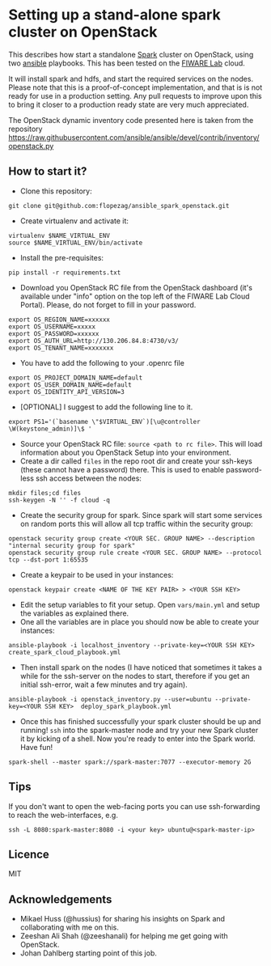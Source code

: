 Setting up a stand-alone spark cluster on OpenStack
===================================================

This describes how start a standalone [Spark](http://spark.apache.org/) cluster on OpenStack, using two 
[ansible](http://www.ansible.com) playbooks. This has been tested on the [FIWARE Lab](https://cloud.lab.fiware.org) 
cloud.

It will install spark and hdfs, and start the required services on the nodes. Please note that this is a 
proof-of-concept implementation, and that is is not ready for use in a production setting. Any pull requests to 
improve upon this to bring it closer to a production ready state are very much appreciated.

The OpenStack dynamic inventory code presented here is taken from the repository 
https://raw.githubusercontent.com/ansible/ansible/devel/contrib/inventory/openstack.py

How to start it?
-----------------
- Clone this repository:
```
git clone git@github.com:flopezag/ansible_spark_openstack.git
```
- Create virtualenv and activate it:
```
virtualenv $NAME_VIRTUAL_ENV
source $NAME_VIRTUAL_ENV/bin/activate
```
- Install the pre-requisites:
```
pip install -r requirements.txt
```
- Download you OpenStack RC file from the OpenStack dashboard (it's available under "info" option on the top left of 
the FIWARE Lab Cloud Portal). Please, do not forget to fill in your password.
```
export OS_REGION_NAME=xxxxxx
export OS_USERNAME=xxxxx
export OS_PASSWORD=xxxxxx
export OS_AUTH_URL=http://130.206.84.8:4730/v3/
export OS_TENANT_NAME=xxxxxxx
```
- You have to add the following to your .openrc file
```
export OS_PROJECT_DOMAIN_NAME=default
export OS_USER_DOMAIN_NAME=default
export OS_IDENTITY_API_VERSION=3
```
- [OPTIONAL] I suggest to add the following line to it.
```
export PS1='(`basename \"$VIRTUAL_ENV`)[\u@controller \W(keystone_admin)]\$ '
```
- Source your OpenStack RC file: `source <path to rc file>`. This will load information about you OpenStack Setup 
into your environment.
- Create a dir called `files` in the repo root dir and create your ssh-keys (these cannot have a password) there. 
This is used to enable password-less ssh access between the nodes:
```
mkdir files;cd files
ssh-keygen -N '' -f cloud -q
```
- Create the security group for spark. Since spark will start some services on random ports this will allow all tcp 
traffic within the security group:
```
openstack security group create <YOUR SEC. GROUP NAME> --description "internal security group for spark"
openstack security group rule create <YOUR SEC. GROUP NAME> --protocol tcp --dst-port 1:65535
```
- Create a keypair to be used in your instances:
```
openstack keypair create <NAME OF THE KEY PAIR> > <YOUR SSH KEY>
```
- Edit the setup variables to fit your setup. Open `vars/main.yml` and setup the variables as explained there.
- One all the variables are in place you should now be able to create your instances:
```
ansible-playbook -i localhost_inventory --private-key=<YOUR SSH KEY> create_spark_cloud_playbook.yml
```
- Then install spark on the nodes (I have noticed that sometimes it takes a while for the ssh-server on the nodes 
to start, therefore if you get an initial ssh-error, wait a few minutes and try again).
```
ansible-playbook -i openstack_inventory.py --user=ubuntu --private-key=<YOUR SSH KEY>  deploy_spark_playbook.yml
```
- Once this has finished successfully your spark cluster should be up and running! `ssh` into the spark-master node 
and try your new Spark cluster it by kicking of a shell. Now you're ready to enter into the Spark world. Have fun!
```
spark-shell --master spark://spark-master:7077 --executor-memory 2G
```

Tips
----
If you don't want to open the web-facing ports you can use ssh-forwarding to reach the web-interfaces, e.g.

```
ssh -L 8080:spark-master:8080 -i <your key> ubuntu@<spark-master-ip>
```

Licence
-------
MIT

Acknowledgements
----------------
- Mikael Huss (@hussius) for sharing his insights on Spark and collaborating with me on this.
- Zeeshan Ali Shah (@zeeshanali) for helping me get going with OpenStack.
- Johan Dahlberg starting point of this job.
